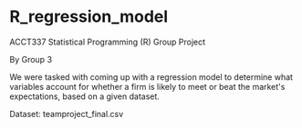 # R_regression_model
ACCT337 Statistical Programming (R) Group Project  
  
By Group 3  
  
We were tasked with coming up with a regression model to determine what variables account for whether a firm is likely to meet or beat the market's expectations, based on a given dataset.  
  
Dataset: teamproject_final.csv  